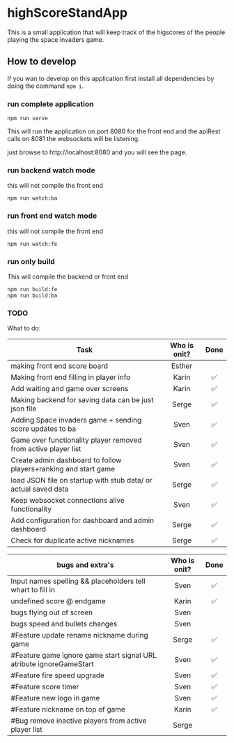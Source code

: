 # highScoreStandApp

This is a small application that will keep track of the higscores of the people playing the space invaders game.

## How to develop

If you wan to develop on this application first install all dependencies by doing the command `npm i`.

### run complete application

```cli
npm run serve
```

This will run the application on port 8080 for the front end and the apiRest calls on 8081 the websockets will be listening.  

just browse to http://localhost:8080 and you will see the page.

### run backend watch mode

this will not compile the front end

```cli
npm run watch:ba
```

### run front end watch mode

this will not compile the front end

```cli
npm run watch:fe
```

### run only build

This will compile the backend or front end

```cli
npm run build:fe
npm run build:ba
```

### TODO

What to do:

| Task                                                                    | Who is onit?  | Done                   |
| ----------------------------------------------------------------------- |:-------------:| :---------------------:|
| making front end score board                                            | Esther        |                        |
| Making front end filling in player info                                 | Karin         | :white_check_mark:     |
| Add waiting and game over screens                                       | Karin         | :white_check_mark:     |
| Making backend for saving data can be just json file                    | Serge         | :white_check_mark:     |
| Adding Space invaders game + sending score updates to ba                | Sven          | :white_check_mark:     |
| Game over functionality player removed from active player list          | Sven          | :white_check_mark:     |
| Create admin dashboard to follow players+ranking and start game         | Sven          | :white_check_mark:     |
| load JSON file on startup with stub data/ or actual saved data          | Serge         | :white_check_mark:     |
| Keep websocket connections alive functionality                          | Sven          | :white_check_mark:     |
| Add configuration for dashboard and admin dashboard                     | Serge         | :white_check_mark:     |
| Check for duplicate active nicknames                                    | Serge         | :white_check_mark:     |

| bugs and extra's                                                        | Who is onit?  | Done                   |
| ----------------------------------------------------------------------- |:-------------:| :---------------------:|
| Input names spelling && placeholders tell whart to fill in              | Sven          | :white_check_mark:     |
| undefined score @ endgame                                               | Karin         | :white_check_mark:     |
| bugs flying out of screen                                               | Sven          |                        |
| bugs speed and bullets changes                                          | Sven          |                        |
| #Feature update rename nickname during game                             | Serge         | :white_check_mark:     |
| #Feature game ignore game start signal URL atribute ignoreGameStart     | Sven          | :white_check_mark:     |
| #Feature fire speed upgrade                                             | Sven          | :white_check_mark:     |
| #Feature score timer                                                    | Sven          | :white_check_mark:     |
| #Feature new logo in game                                               | Sven          | :white_check_mark:     |
| #Feature nickname on top of game                                        | Karin         | :white_check_mark:     |
| #Bug remove inactive players from active player list                    | Serge         |                        |
